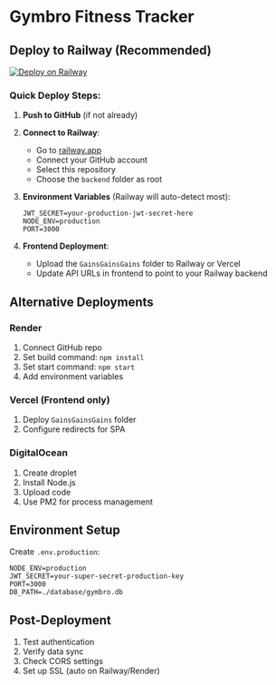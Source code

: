 # Gymbro Fitness Tracker

## Deploy to Railway (Recommended)

[![Deploy on Railway](https://railway.app/button.svg)](https://railway.app)

### Quick Deploy Steps:

1. **Push to GitHub** (if not already)
2. **Connect to Railway**:
   - Go to [railway.app](https://railway.app)
   - Connect your GitHub account
   - Select this repository
   - Choose the `backend` folder as root

3. **Environment Variables** (Railway will auto-detect most):
   ```
   JWT_SECRET=your-production-jwt-secret-here
   NODE_ENV=production
   PORT=3000
   ```

4. **Frontend Deployment**:
   - Upload the `GainsGainsGains` folder to Railway or Vercel
   - Update API URLs in frontend to point to your Railway backend

## Alternative Deployments

### Render
1. Connect GitHub repo
2. Set build command: `npm install`
3. Set start command: `npm start`
4. Add environment variables

### Vercel (Frontend only)
1. Deploy `GainsGainsGains` folder
2. Configure redirects for SPA

### DigitalOcean
1. Create droplet
2. Install Node.js
3. Upload code
4. Use PM2 for process management

## Environment Setup

Create `.env.production`:
```
NODE_ENV=production
JWT_SECRET=your-super-secret-production-key
PORT=3000
DB_PATH=./database/gymbro.db
```

## Post-Deployment

1. Test authentication
2. Verify data sync
3. Check CORS settings
4. Set up SSL (auto on Railway/Render)
